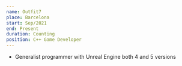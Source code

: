 ```yaml
---
name: Outfit7
place: Barcelona
start: Sep/2021
end: Present
duration: Counting
position: C++ Game Developer
---
```


* Generalist programmer with Unreal Engine both 4 and 5 versions
